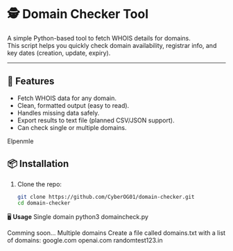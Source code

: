 # 🕵️ Domain Checker Tool

A simple Python-based tool to fetch WHOIS details for domains.  
This script helps you quickly check domain availability, registrar info, and key dates (creation, update, expiry).

---

## 🚀 Features
- Fetch WHOIS data for any domain.
- Clean, formatted output (easy to read).
- Handles missing data safely.
- Export results to text file (planned CSV/JSON support).
- Can check single or multiple domains.

Elpenmle 

## 📦 Installation

1. Clone the repo:
   ```bash
   git clone https://github.com/CyberOG01/domain-checker.git
   cd domain-checker
   
🖥 **Usage**
Single domain
python3 domaincheck.py

Comming soon...
Multiple domains
Create a file called domains.txt with a list of domains:
google.com
openai.com
randomtest123.in

